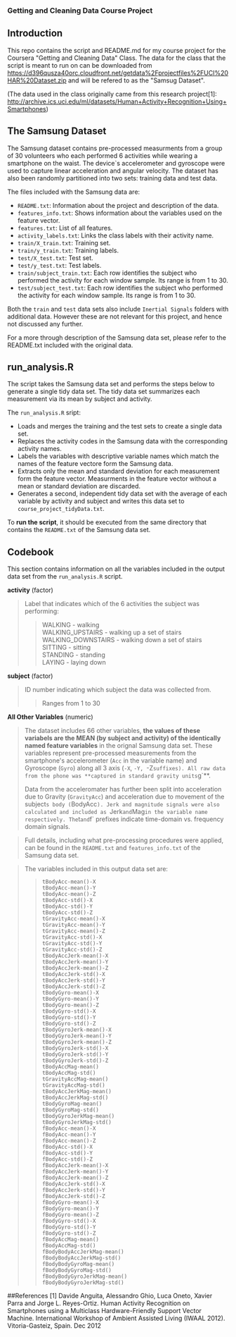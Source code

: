 ### Getting and Cleaning Data Course Project

## Introduction

This repo contains the script and README.md for my course project for the Coursera "Getting and Cleaning Data" Class. The data for the class that the script is meant to run on can be downloaded from https://d396qusza40orc.cloudfront.net/getdata%2Fprojectfiles%2FUCI%20HAR%20Dataset.zip and will be refered to as the "Samsug Dataset".

(The data used in the class originally came from this research project[1]: 
http://archive.ics.uci.edu/ml/datasets/Human+Activity+Recognition+Using+Smartphones)

## The Samsung Dataset
The Samsung dataset contains pre-processed measurments from a group of 30 volunteers who each performed 6 activities while wearing a smartphone on the waist. The device`s accelerometer and gyroscope were used to capture linear acceleration and angular velocity. The dataset has also  been randomly partitioned into two sets: training data and test data.

The files included with the Samsung data are:
- `README.txt`: Information about the project and description of the data.
- `features_info.txt`: Shows information about the variables used on the feature vector.
- `features.txt`: List of all features.
- `activity_labels.txt`: Links the class labels with their activity name.
- `train/X_train.txt`: Training set.
- `train/y_train.txt`: Training labels.
- `test/X_test.txt`: Test set.
- `test/y_test.txt`: Test labels.
- `train/subject_train.txt`: Each row identifies the subject who performed the activity for each window sample. Its range is from 1 to 30. 
- `test/subject_test.txt`: Each row identifies the subject who performed the activity for each window sample. Its range is from 1 to 30. 

Both the `train` and `test` data sets also include `Inertial Signals` folders with additional data. However these are not relevant for this project, and hence not discussed any further.

For a more through description of the Samsung data set, please refer to the README.txt included with the original data.


## run_analysis.R

The script takes the Samsung data set and performs the steps below to generate a single tidy data set. The tidy data set summarizes each measurement via its mean by subject and activity.

The `run_analysis.R` sript:
 * Loads and merges the training and the test sets to create a single data set.
 * Replaces the activity codes in the Samsung data with the corresponding activity names.
 * Labels the variables with descriptive variable names which match the names of the feature vectore form the Samsung data.
 * Extracts only the mean and standard deviation for each measurement form the feature vector. Measurments in the feature vector without a mean or standard deviation are discarded. 
 * Generates a second, independent tidy data set with the average of each variable by activity and subject and writes this data set to `course_project_tidyData.txt`.

To **run the script**, it should be executed from the same directory that contains the `README.txt` of the Samsung data set.

## Codebook

This section contains information on all the variables included in the output data set from the `run_analysis.R` script.

**activity**	(factor)  
>Label that indicates which of the 6 activities the subject was performing:  
>>WALKING  - walking   
    WALKING_UPSTAIRS  - walking up a set of stairs  
    WALKING_DOWNSTAIRS  - walking down a set of stairs  
    SITTING  - sitting  
    STANDING  - standing   
    LAYING  -  laying down

**subject**	(factor)  
>ID number indicating which subject the data was collected from.  
>>Ranges from 1 to 30

**All Other Variables** (numeric)  
>The dataset includes 66 other variables, **the values of these variabels are the MEAN (by subject and activity) of the identically named feature variables** in the orignal Samsung data set. These variables represent pre-processed measurements from the smartphone's accelerometer (`Acc` in the variable name) and Gyroscope (`Gyro`) along all 3 axis (`-X`, `-Y, `-Z` suffixes). All raw data from the phone was **captured in standard gravity units `g`**. 
>
>Data from the acceleromater has further been split into acceleration due to Gravity (`GravityAcc`) and acceleration due to movement of the subject`s body (`BodyAcc`). Jerk and magnitude signals were also calculated and included as `Jerk` and `Mag` in the variable name respectively. The `t` and `f` prefixes indicate time-domain vs. frequency domain signals.

>Full details, including what pre-processing procedures were applied, can be found in the `README.txt` and `features_info.txt` of the Samsung data set.

>The variables included in this output data set are:
>>`tBodyAcc-mean()-X`  
>>`tBodyAcc-mean()-Y`  
>>`tBodyAcc-mean()-Z`  
>>`tBodyAcc-std()-X`  
>>`tBodyAcc-std()-Y`  
>>`tBodyAcc-std()-Z`  
>>`tGravityAcc-mean()-X`  
>>`tGravityAcc-mean()-Y`  
>>`tGravityAcc-mean()-Z`  
>>`tGravityAcc-std()-X`  
>>`tGravityAcc-std()-Y`  
>>`tGravityAcc-std()-Z`  
>>`tBodyAccJerk-mean()-X`  
>>`tBodyAccJerk-mean()-Y`  
>>`tBodyAccJerk-mean()-Z`  
>>`tBodyAccJerk-std()-X`  
>>`tBodyAccJerk-std()-Y`  
>>`tBodyAccJerk-std()-Z`  
>>`tBodyGyro-mean()-X`  
>>`tBodyGyro-mean()-Y`  
>>`tBodyGyro-mean()-Z`  
>>`tBodyGyro-std()-X`  
>>`tBodyGyro-std()-Y`  
>>`tBodyGyro-std()-Z`  
>>`tBodyGyroJerk-mean()-X`  
>>`tBodyGyroJerk-mean()-Y`  
>>`tBodyGyroJerk-mean()-Z`  
>>`tBodyGyroJerk-std()-X`  
>>`tBodyGyroJerk-std()-Y`  
>>`tBodyGyroJerk-std()-Z`  
>>`tBodyAccMag-mean()`  
>>`tBodyAccMag-std()`  
>>`tGravityAccMag-mean()`  
>>`tGravityAccMag-std()`   
>>`tBodyAccJerkMag-mean()`  
>>`tBodyAccJerkMag-std()`  
>>`tBodyGyroMag-mean()`   
>>`tBodyGyroMag-std()`  
>>`tBodyGyroJerkMag-mean()`  
>>`tBodyGyroJerkMag-std()`   
>>`fBodyAcc-mean()-X`  
>>`fBodyAcc-mean()-Y`  
>>`fBodyAcc-mean()-Z`  
>>`fBodyAcc-std()-X`  
>>`fBodyAcc-std()-Y`  
>>`fBodyAcc-std()-Z`  
>>`fBodyAccJerk-mean()-X`  
>>`fBodyAccJerk-mean()-Y`  
>>`fBodyAccJerk-mean()-Z`  
>>`fBodyAccJerk-std()-X`  
>>`fBodyAccJerk-std()-Y`  
>>`fBodyAccJerk-std()-Z`  
>>`fBodyGyro-mean()-X`  
>>`fBodyGyro-mean()-Y`  
>>`fBodyGyro-mean()-Z`  
>>`fBodyGyro-std()-X`  
>>`fBodyGyro-std()-Y`  
>>`fBodyGyro-std()-Z`  
>>`fBodyAccMag-mean()`  
>>`fBodyAccMag-std()`  
>>`fBodyBodyAccJerkMag-mean()`  
>>`fBodyBodyAccJerkMag-std()`  
>>`fBodyBodyGyroMag-mean()`  
>>`fBodyBodyGyroMag-std()`  
>>`fBodyBodyGyroJerkMag-mean()`  
>>`fBodyBodyGyroJerkMag-std()`  
 
##References
[1] Davide Anguita, Alessandro Ghio, Luca Oneto, Xavier Parra and Jorge L. Reyes-Ortiz. Human Activity Recognition on Smartphones using a Multiclass Hardware-Friendly Support Vector Machine. International Workshop of Ambient Assisted Living (IWAAL 2012). Vitoria-Gasteiz, Spain. Dec 2012